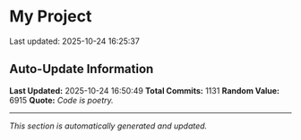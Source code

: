 # My Project


Last updated: 2025-10-24 16:25:37


















































































































































































































































































































































































































































































































































































































































































































































































































































































































































































































































































































































































































































































































































































































































































































































































## Auto-Update Information

**Last Updated:** 2025-10-24 16:50:49
**Total Commits:** 1131
**Random Value:** 6915
**Quote:** _Code is poetry._

---
_This section is automatically generated and updated._